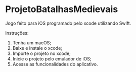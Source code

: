 # ProjetoBatalhasMedievais
Jogo feito para iOS programado pelo xcode utilizando Swift. 

Instruções: 

1. Tenha um macOS;
2. Baixe e instale o xcode;
3. Importe o projeto no xcode;
4. Inicie o projeto pelo emulador de iOS;
5. Acesse as funcionalidades do aplicativo.
